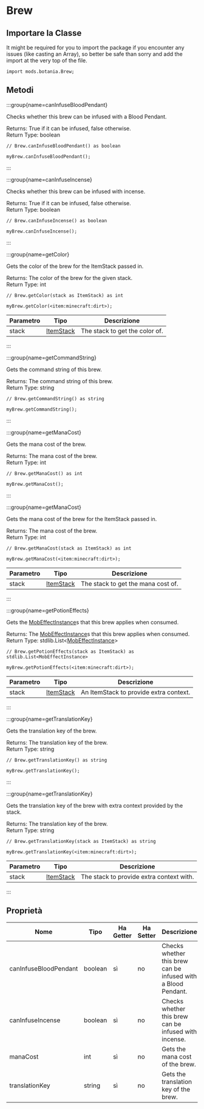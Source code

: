# Brew

## Importare la Classe

It might be required for you to import the package if you encounter any issues (like casting an Array), so better be safe than sorry and add the import at the very top of the file.
```zenscript
import mods.botania.Brew;
```


## Metodi

:::group{name=canInfuseBloodPendant}

Checks whether this brew can be infused with a Blood Pendant.

Returns: True if it can be infused, false otherwise.  
Return Type: boolean

```zenscript
// Brew.canInfuseBloodPendant() as boolean

myBrew.canInfuseBloodPendant();
```

:::

:::group{name=canInfuseIncense}

Checks whether this brew can be infused with incense.

Returns: True if it can be infused, false otherwise.  
Return Type: boolean

```zenscript
// Brew.canInfuseIncense() as boolean

myBrew.canInfuseIncense();
```

:::

:::group{name=getColor}

Gets the color of the brew for the ItemStack passed in.

Returns: The color of the brew for the given stack.  
Return Type: int

```zenscript
// Brew.getColor(stack as ItemStack) as int

myBrew.getColor(<item:minecraft:dirt>);
```

| Parametro | Tipo                                     | Descrizione                    |
| --------- | ---------------------------------------- | ------------------------------ |
| stack     | [ItemStack](/vanilla/api/item/ItemStack) | The stack to get the color of. |


:::

:::group{name=getCommandString}

Gets the command string of this brew.

Returns: The command string of this brew.  
Return Type: string

```zenscript
// Brew.getCommandString() as string

myBrew.getCommandString();
```

:::

:::group{name=getManaCost}

Gets the mana cost of the brew.

Returns: The mana cost of the brew.  
Return Type: int

```zenscript
// Brew.getManaCost() as int

myBrew.getManaCost();
```

:::

:::group{name=getManaCost}

Gets the mana cost of the brew for the ItemStack passed in.

Returns: The mana cost of the brew.  
Return Type: int

```zenscript
// Brew.getManaCost(stack as ItemStack) as int

myBrew.getManaCost(<item:minecraft:dirt>);
```

| Parametro | Tipo                                     | Descrizione                        |
| --------- | ---------------------------------------- | ---------------------------------- |
| stack     | [ItemStack](/vanilla/api/item/ItemStack) | The stack to get the mana cost of. |


:::

:::group{name=getPotionEffects}

Gets the [MobEffectInstance](/vanilla/api/entity/effect/MobEffectInstance)s that this brew applies when consumed.

Returns: The [MobEffectInstance](/vanilla/api/entity/effect/MobEffectInstance)s that this brew applies when consumed.  
Return Type: stdlib.List&lt;[MobEffectInstance](/vanilla/api/entity/effect/MobEffectInstance)&gt;

```zenscript
// Brew.getPotionEffects(stack as ItemStack) as stdlib.List<MobEffectInstance>

myBrew.getPotionEffects(<item:minecraft:dirt>);
```

| Parametro | Tipo                                     | Descrizione                            |
| --------- | ---------------------------------------- | -------------------------------------- |
| stack     | [ItemStack](/vanilla/api/item/ItemStack) | An ItemStack to provide extra context. |


:::

:::group{name=getTranslationKey}

Gets the translation key of the brew.

Returns: The translation key of the brew.  
Return Type: string

```zenscript
// Brew.getTranslationKey() as string

myBrew.getTranslationKey();
```

:::

:::group{name=getTranslationKey}

Gets the translation key of the brew with extra context provided by the stack.

Returns: The translation key of the brew.  
Return Type: string

```zenscript
// Brew.getTranslationKey(stack as ItemStack) as string

myBrew.getTranslationKey(<item:minecraft:dirt>);
```

| Parametro | Tipo                                     | Descrizione                              |
| --------- | ---------------------------------------- | ---------------------------------------- |
| stack     | [ItemStack](/vanilla/api/item/ItemStack) | The stack to provide extra context with. |


:::


## Proprietà

| Nome                  | Tipo    | Ha Getter | Ha Setter | Descrizione                                                   |
| --------------------- | ------- | --------- | --------- | ------------------------------------------------------------- |
| canInfuseBloodPendant | boolean | sì        | no        | Checks whether this brew can be infused with a Blood Pendant. |
| canInfuseIncense      | boolean | sì        | no        | Checks whether this brew can be infused with incense.         |
| manaCost              | int     | sì        | no        | Gets the mana cost of the brew.                               |
| translationKey        | string  | sì        | no        | Gets the translation key of the brew.                         |

